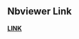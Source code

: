 ## Nbviewer Link

[**LINK**](https://nbviewer.org/gist/JakubKaniaLift/74d2ef60e29ddd01a2ef39bdfbdad1a2](https://nbviewer.org/gist/JakubKaniaLift/74d2ef60e29ddd01a2ef39bdfbdad1a2?flush_cache=true)https://nbviewer.org/gist/JakubKaniaLift/74d2ef60e29ddd01a2ef39bdfbdad1a2?flush_cache=true)
